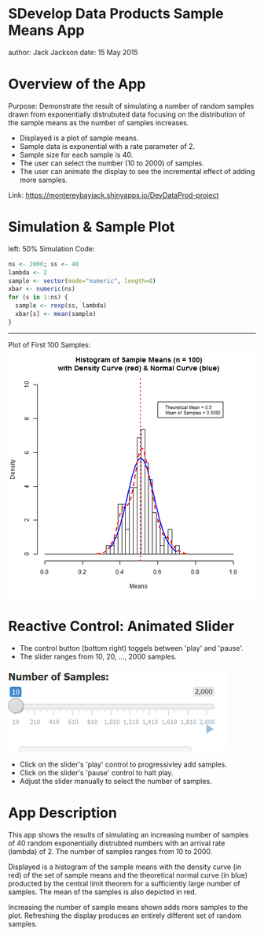 SDevelop Data Products Sample Means App
========================================================
author: Jack Jackson
date: 15 May 2015

Overview of the App
========================================================

Purpose: Demonstrate the result of simulating a number of random samples drawn from exponentially distrubuted data focusing on the distribution of the sample means as the number of samples increases.

- Displayed is a plot of sample means.
- Sample data is exponential with a rate parameter of 2.
- Sample size for each sample is 40.
- The user can select the number (10 to 2000) of samples.
- The user can animate the display to see the incremental effect of adding more samples.

Link: https://montereybayjack.shinyapps.io/DevDataProd-project

Simulation & Sample Plot
========================================================
left: 50%
Simulation Code:

```r
ns <- 2000; ss <- 40
lambda <- 2
sample <- vector(mode="numeric", length=0)
xbar <- numeric(ns)
for (s in 1:ns) {
  sample <- rexp(ss, lambda)
  xbar[s] <- mean(sample)
}
```
***
Plot of First 100 Samples:
![plot of chunk unnamed-chunk-2](AppPitch-figure/unnamed-chunk-2-1.png) 

Reactive Control: Animated Slider
========================================================

- The control button (bottom right) toggels between 'play' and 'pause'.
- The slider ranges from 10, 20, ..., 2000 samples.

![Animated Slider Control](SliderControl.png)

- Click on the slider's 'play' control to progressivley add samples.
- Click on the slider's 'pause' control to halt play. 
- Adjust the slider manually to select the number of samples.



App Description
========================================================

This app shows the results of simulating an increasing number of samples of 40 random exponentially distrubted numbers with an arrival rate (lambda) of 2. The number of samples ranges from 10 to 2000.

Displayed is a histogram of the sample means with the density curve (in red) of the set of sample means and the theoretical normal curve (in blue) producted by the central limit theorem for a sufficiently large number of samples. The mean of the samples is also depicted in red.

Increasing the number of sample means shown adds more samples to the plot. Refreshing the display produces an entirely different set of random samples.
